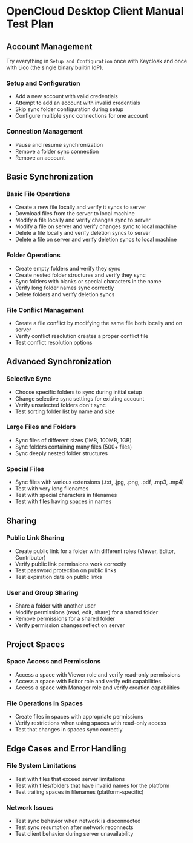 # OpenCloud Desktop Client Manual Test Plan

## Account Management

Try everything in `Setup and Configuration` once with Keycloak and once with Lico (the single binary builtin IdP).

### Setup and Configuration
* Add a new account with valid credentials
* Attempt to add an account with invalid credentials
* Skip sync folder configuration during setup
* Configure multiple sync connections for one account

### Connection Management
* Pause and resume synchronization
* Remove a folder sync connection
* Remove an account

## Basic Synchronization
### Basic File Operations
* Create a new file locally and verify it syncs to server
* Download files from the server to local machine
* Modify a file locally and verify changes sync to server
* Modify a file on server and verify changes sync to local machine
* Delete a file locally and verify deletion syncs to server
* Delete a file on server and verify deletion syncs to local machine

### Folder Operations
* Create empty folders and verify they sync
* Create nested folder structures and verify they sync
* Sync folders with blanks or special characters in the name
* Verify long folder names sync correctly
* Delete folders and verify deletion syncs

### File Conflict Management
* Create a file conflict by modifying the same file both locally and on server
* Verify conflict resolution creates a proper conflict file
* Test conflict resolution options

## Advanced Synchronization
### Selective Sync
* Choose specific folders to sync during initial setup
* Change selective sync settings for existing account
* Verify unselected folders don't sync
* Test sorting folder list by name and size

### Large Files and Folders
* Sync files of different sizes (1MB, 100MB, 1GB)
* Sync folders containing many files (500+ files)
* Sync deeply nested folder structures

### Special Files
* Sync files with various extensions (.txt, .jpg, .png, .pdf, .mp3, .mp4)
* Test with very long filenames
* Test with special characters in filenames
* Test with files having spaces in names

## Sharing
### Public Link Sharing
* Create public link for a folder with different roles (Viewer, Editor, Contributor)
* Verify public link permissions work correctly
* Test password protection on public links
* Test expiration date on public links

### User and Group Sharing
* Share a folder with another user
* Modify permissions (read, edit, share) for a shared folder
* Remove permissions for a shared folder
* Verify permission changes reflect on server

## Project Spaces
### Space Access and Permissions
* Access a space with Viewer role and verify read-only permissions
* Access a space with Editor role and verify edit capabilities
* Access a space with Manager role and verify creation capabilities

### File Operations in Spaces
* Create files in spaces with appropriate permissions
* Verify restrictions when using spaces with read-only access
* Test that changes in spaces sync correctly

## Edge Cases and Error Handling
### File System Limitations
* Test with files that exceed server limitations
* Test with files/folders that have invalid names for the platform
* Test trailing spaces in filenames (platform-specific)

### Network Issues
* Test sync behavior when network is disconnected
* Test sync resumption after network reconnects
* Test client behavior during server unavailability
